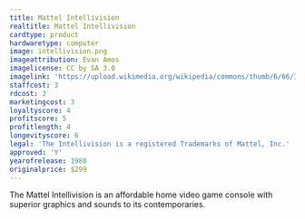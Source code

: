 ```yaml
---
title: Mattel Intellivision
realtitle: Mattel Intellivision
cardtype: product
hardwaretype: computer
image: intellivision.png
imageattribution: Evan Amos
imagelicense: CC by SA 3.0
imagelink: 'https://upload.wikimedia.org/wikipedia/commons/thumb/6/66/Intellivision-Console-Set.jpg/1280px-Intellivision-Console-Set.jpg'
staffcost: 3
rdcost: 3
marketingcost: 3
loyaltyscore: 4
profitscore: 5
profitlength: 4
longevityscore: 6
legal: 'The Intellivision is a registered Trademarks of Mattel, Inc.'
approved: 'Y'
yearofrelease: 1980
originalprice: $299
---
```


The Mattel Intellivision is an affordable home video game console with superior graphics and sounds to its contemporaries.
